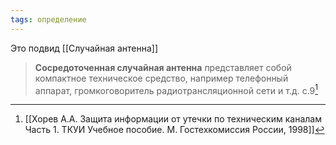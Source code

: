 ```yaml
---
tags: определение
---
```


Это подвид [[Случайная антенна]]

>**Сосредоточенная случайная антенна** представляет собой компактное техническое средство, например телефонный аппарат, громкоговоритель радиотрансляционной сети и т.д.
>с.9[^1]

[^1]:[[Хорев А.А. Защита информации от утечки по техническим каналам Часть 1. ТКУИ Учебное пособие. М. Гостехкомиссия России, 1998]]